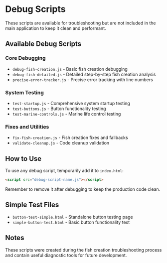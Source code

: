 # Debug Scripts

These scripts are available for troubleshooting but are not included in the main application to keep it clean and performant.

## Available Debug Scripts

### Core Debugging
- `debug-fish-creation.js` - Basic fish creation debugging
- `debug-fish-detailed.js` - Detailed step-by-step fish creation analysis  
- `precise-error-tracker.js` - Precise error tracking with line numbers

### System Testing
- `test-startup.js` - Comprehensive system startup testing
- `test-buttons.js` - Button functionality testing
- `test-marine-controls.js` - Marine life control testing

### Fixes and Utilities
- `fix-fish-creation.js` - Fish creation fixes and fallbacks
- `validate-cleanup.js` - Code cleanup validation

## How to Use

To use any debug script, temporarily add it to `index.html`:

```html
<script src="debug-script-name.js"></script>
```

Remember to remove it after debugging to keep the production code clean.

## Simple Test Files

- `button-test-simple.html` - Standalone button testing page
- `simple-button-test.html` - Basic button functionality test

## Notes

These scripts were created during the fish creation troubleshooting process and contain useful diagnostic tools for future development.